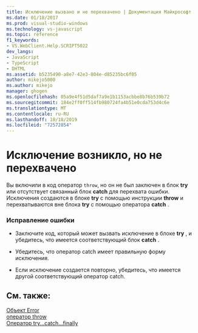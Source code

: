 ```yaml
---
title: Исключение вызвано и не перехвачено | Документация Майкрософт
ms.date: 01/18/2017
ms.prod: visual-studio-windows
ms.technology: vs-javascript
ms.topic: reference
f1_keywords:
- VS.WebClient.Help.SCRIPT5022
dev_langs:
- JavaScript
- TypeScript
- DHTML
ms.assetid: b5235490-a8e7-42e3-804e-d85235bc6f05
author: mikejo5000
ms.author: mikejo
manager: ghogen
ms.openlocfilehash: 05a9e4f51d5daf7a9e1b1153acbbe8b76b539b72
ms.sourcegitcommit: 184e2ff0ff514fb980724fa4b51e0cda753d4c6e
ms.translationtype: MT
ms.contentlocale: ru-RU
ms.lasthandoff: 10/18/2019
ms.locfileid: "72572854"
---
```

# <a name="exception-thrown-and-not-caught"></a>Исключение возникло, но не перехвачено
Вы включили в код оператор `throw`, но он не был заключен в блок **try** или отсутствует связанный блок **catch** для перехвата ошибки. Исключения создаются в блоке **try** с помощью инструкции **throw** и перехватываются вне блока **try** с помощью оператора **catch** .  
  
### <a name="to-correct-this-error"></a>Исправление ошибки  
  
- Заключите код, который может вызвать исключение в блоке **try** , и убедитесь, что имеется соответствующий блок **catch** .  
  
- Убедитесь, что оператор catch имеет правильную форму исключения.  
  
- Если исключение создается повторно, убедитесь, что имеется другой соответствующий оператор catch.  
  
## <a name="see-also"></a>См. также:  
 [Объект Error](../../javascript/reference/error-object-javascript.md)   
 [оператор throw](../../javascript/reference/throw-statement-javascript.md)   
 [Оператор try...catch...finally](../../javascript/reference/try-dot-dot-dot-catch-dot-dot-dot-finally-statement-javascript.md)